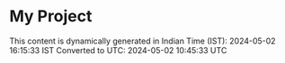 # My Project

This content is dynamically generated in Indian Time (IST): 2024-05-02 16:15:33 IST
Converted to UTC: 2024-05-02 10:45:33 UTC
